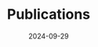 ---
# Leave the homepage title empty to use the site title
title: Publications
date: 2024-09-29
type: landing

#---------------------------------------------------------------------------------

sections:

#---------------------------------------------------------------------------------

  - block: markdown
    content:
      title: "Publications"
      text: |-
        </br>

        | Year | [International</br>Journal](#id-ij) | [International</br>Conference](#id-ic) | [Domestic</br>Journal](#id-dj) | [Domestic</br>Conference](#id-dc) |
        |-----------|:---------------------:|:------------------------:|:----------------:|:-------------------:|
        |  **2023** |                     0 |                        0 |                0 |                   5 |
        |  **2022** |                     0 |                        0 |                0 |                  10 |
        |  **2021** |                     0 |                        0 |                0 |                  10 |
        | **2011~2020** |                 0 |                        0 |                0 |                 127 |
        | **2001~2010** |                 0 |                        0 |                0 |                  72 |
        | **1996~2000** |                 0 |                        0 |                0 |                  38 |

        

        </br>

        {{% callout note %}}
         Quickly discover relevant content by [**filtering publications:** Click here](/publication).
        {{% /callout %}}

#---------------------------------------------------------------------------------

  - block: collection
    id: id-ij
    content:
      title: International</br>Journal
      text: |-

      count: 5
      filters:
        folders:
          - publication
        publication_type: 'international-journal'
    design:
      view: citation   
      columns: '2'

#---------------------------------------------------------------------------------

  - block: collection
    id: id-ic
    content:
      title: International</br>Conference
      text: |-

      count: 5
      filters:
        folders:
          - publication
        publication_type: 'international-conference'
    design:
      view: citation
      columns: '2'

#---------------------------------------------------------------------------------

  - block: collection
    id: id-dj
    content:
      title: Domestic</br>Journal
      text: |-

      count: 3
      filters:
        folders:
          - publication
        publication_type: 'domestic-journal'
    design:
      view: citation
      columns: '2'

#---------------------------------------------------------------------------------

  - block: collection
    id: id-dc
    content:
      title: Domestic</br>Conference
      text: |-

      count: 5
      filters:
        folders:
          - publication
        publication_type: 'domestic-conference'
    design:
      view: citation
      columns: '2'

---
